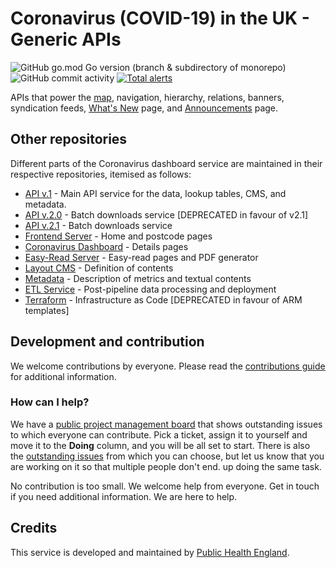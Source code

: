 # Coronavirus (COVID-19) in the UK - Generic APIs
![GitHub go.mod Go version (branch & subdirectory of monorepo)](https://img.shields.io/github/go-mod/go-version/publichealthengland/coronavirus-dashboard-generic-apis/development?filename=%2Fservice%2Fsrc%2Fgo.mod)
![GitHub commit activity](https://img.shields.io/github/commit-activity/y/publichealthengland/coronavirus-dashboard-generic-apis)
[![Total alerts](https://img.shields.io/lgtm/alerts/g/publichealthengland/coronavirus-dashboard-generic-apis.svg?logo=lgtm&logoWidth=18)](https://lgtm.com/projects/g/publichealthengland/coronavirus-dashboard-generic-apis/alerts/)

APIs that power
the [map](https://coronavirus.data.gov.uk/details/interactive-map/cases), navigation, hierarchy, relations, banners, syndication feeds, [What's New](https://coronavirus.data.gov.uk/details/whats-new) page, and [Announcements](https://coronavirus.data.gov.uk/details/announcements) page.

 
## Other repositories

Different parts of the Coronavirus dashboard service are maintained in their respective 
repositories, itemised as follows:
 
- [API v.1](https://github.com/publichealthengland/coronavirus-dashboard-api-v1) - Main API service for the data, lookup tables, CMS, and metadata.
- [API v.2.0](https://github.com/publichealthengland/coronavirus-dashboard-api-v2) - Batch downloads service [DEPRECATED in favour of v2.1]
- [API v.2.1](https://github.com/publichealthengland/coronavirus-dashboard-api-v2-server) - Batch downloads service
- [Frontend Server](https://github.com/publichealthengland/coronavirus-dashboard-frontend-server) - Home and postcode pages
- [Coronavirus Dashboard](https://github.com/publichealthengland/coronavirus-dashboard) - Details pages
- [Easy-Read Server](https://github.com/publichealthengland/coronavirus-dashboard-easy-read) - Easy-read pages and PDF generator
- [Layout CMS](https://github.com/publichealthengland/coronavirus-dashboard-layouts) - Definition of contents
- [Metadata](https://github.com/publichealthengland/coronavirus-dashboard-metadata) - Description of metrics and textual contents
- [ETL Service](https://github.com/publichealthengland/coronavirus-dashboard-pipeline-etl) - Post-pipeline data processing and deployment
- [Terraform](https://github.com/publichealthengland/coronavirus-dashboard-terraform) - Infrastructure as Code [DEPRECATED in favour of ARM templates]


## Development and contribution

We welcome contributions by everyone. Please read 
the [contributions guide](https://github.com/PublicHealthEngland/coronavirus-dashboard/blob/master/CONTRIBUTING.md) for 
additional information.

### How can I help?
We have a [public project management board](https://github.com/orgs/PublicHealthEngland/projects/1) that 
shows outstanding issues to which everyone can contribute. Pick a ticket, assign it to 
yourself and move it to the **Doing** column, and you will be all set to start. There is 
also the [outstanding issues](https://github.com/PublicHealthEngland/coronavirus-dashboard-generic-apis/issues) from 
which you can choose, but let us know that you are working on it so that multiple people 
don't end. up doing the same task.

No contribution is too small. We welcome help from everyone. Get in touch if you need 
additional information. We are here to help. 


## Credits
This service is developed and maintained by [Public Health England](https://www.gov.uk/government/organisations/public-health-england).
